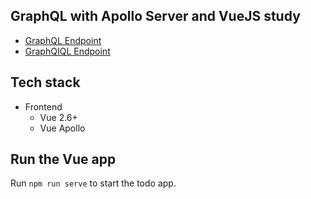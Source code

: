 GraphQL with Apollo Server and VueJS study
--------

- [GraphQL Endpoint](https://learn.hasura.io/graphql)
- [GraphQIQL Endpoint](https://learn.hasura.io/graphql/graphiql)

Tech stack
----------

- Frontend
    - Vue 2.6+
    - Vue Apollo

Run the Vue app
---------------

Run `npm run serve` to start the todo app.

